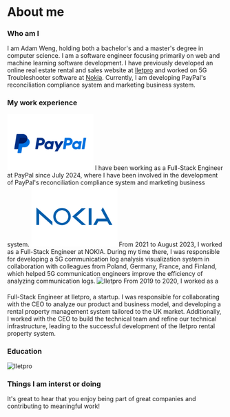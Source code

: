 # About me

### Who am I
I am Adam Weng, holding both a bachelor's and a master's degree in computer science. I am a software engineer focusing primarily on web and machine learning software development. I have previously developed an online real estate rental and sales website at [Iletpro](https://www.iletpro.com/) and worked on 5G Troubleshooter software at [Nokia](https://www.nokia.com/). Currently, I am developing PayPal's reconciliation compliance system and marketing business system.

### My work experience

<img style="margin: 0px" src="src/assets/images/Paypal-logo.png" alt="Paypal" width="200" height="auto">
I have been working as a Full-Stack Engineer at PayPal since July 2024, where I have been involved in the development of PayPal's reconciliation compliance system and marketing business system.

<img style="margin: 0px" src="src/assets/images/NOKIA-logo.png" alt="Paypal" width="200" height="auto">
From 2021 to August 2023, I worked as a Full-Stack Engineer at NOKIA. During my time there, I was responsible for developing a 5G communication log analysis visualization system in collaboration with colleagues from Poland, Germany, France, and Finland, which helped 5G communication engineers improve the efficiency of analyzing communication logs.

<img style="margin-bottom: 20px" src="https://kunpro.s3.eu-west-2.amazonaws.com/sites/default.svg" alt="Iletpro" width="200" height="auto">
From 2019 to 2020, I worked as a Full-Stack Engineer at Iletpro, a startup. I was responsible for collaborating with the CEO to analyze our product and business model, and developing a rental property management system tailored to the UK market. Additionally, I worked with the CEO to build the technical team and refine our technical infrastructure, leading to the successful development of the Iletpro rental property system.

### Education

<img style="margin-bottom: 0px" src="https://upload.wikimedia.org/wikipedia/en/thumb/2/2a/East_China_Normal_University_logo.svg/300px-East_China_Normal_University_logo.svg.png" alt="Iletpro" width="100" height="auto">

### Things I am interst or doing

It's great to hear that you enjoy being part of great companies and contributing to meaningful work!

